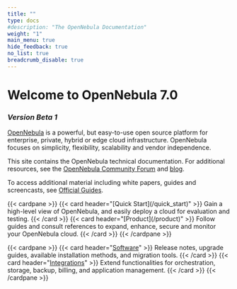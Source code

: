 ```yaml
---
title: ""
type: docs
#description: "The OpenNebula Documentation"
weight: "1"
main_menu: true
hide_feedback: true
no_list: true
breadcrumb_disable: true
---
```


# Welcome to OpenNebula 7.0

### *Version Beta 1*

[OpenNebula](https://opennebula.io) is a powerful, but easy-to-use open source platform for enterprise, private, hybrid or edge cloud infrastructure. OpenNebula focuses on simplicity, flexibility, scalability and vendor independence.

This site contains the OpenNebula technical documentation. For additional resources, see the [OpenNebula Community Forum](https://forum.opennebula.io/) and [blog](https://opennebula.io/blog/).

To access additional material including white papers, guides and screencasts, see [Official Guides](https://opennebula.io/docs/).

<!-- temporary inline styling until we define cards for manual use -->
<style>
.td-card {
  display: flex !important;
  flex: 0 2 45% !important;
}
</style>

<div class="card-columns">
<div class="entry">
{{< cardpane >}}
  {{< card header="[Quick Start](/quick_start)" >}}
  Gain a high-level view of OpenNebula, and easily deploy a cloud for evaluation and testing.
  {{< /card >}}
  {{< card header="[Product](/product)" >}}
  Follow guides and consult references to expand, enhance, secure and monitor your OpenNebula cloud.
  {{< /card >}}
{{< /cardpane >}}

{{< cardpane >}}
  {{< card header="[Software](/software)" >}}
  Release notes, upgrade guides, available installation methods, and migration tools.
  {{< /card >}}
  {{< card header="[Integrations](/integrations)" >}}
  Extend functionalities for orchestration, storage, backup, billing, and application management.
  {{< /card >}}
{{< /cardpane >}}
</div>
</div>
